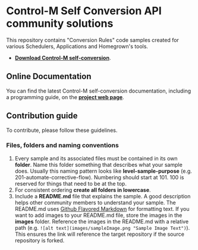 # Control-M Self Conversion API community solutions  

This repository contains "Conversion Rules" code samples created for various Schedulers, Applications and Homegrown's tools.  
+ [**Download Control-M self-conversion**](ftp://ftp.bmc.com/pub/control-m/opensystem/Control-M_Conversions_for_DS/).  

## Online Documentation
You can find the latest Control-M self-conversion documentation, including a programming guide, on the [**project web page**](https://docs.bmc.com/docs/ctmselfconv/control-m-self-conversion-817142681.html).

## Contribution guide
To contribute, please follow these guidelines.

### Files, folders and naming conventions
1. Every sample and its associated files must be contained in its own **folder**. Name this folder something that describes what your sample does. Usually this naming pattern looks like **level-sample-purpose** (e.g. 201-automate-corrective-flow). Numbering should start at 101. 100 is reserved for things that need to be at the top.
2. For consistent ordering **create all folders in lowercase**.
3. Include a **README.md** file that explains the sample. A good description helps other community members to understand your sample. The README.md uses [Github Flavored Markdown](https://guides.github.com/features/mastering-markdown/) for formatting text. If you want to add images to your README.md file, store the images in the **images** folder. Reference the images in the README.md with a relative path (e.g. `![alt text](images/sampleImage.png "Sample Image Text")`). This ensures the link will reference the target repository if the source repository is forked.
